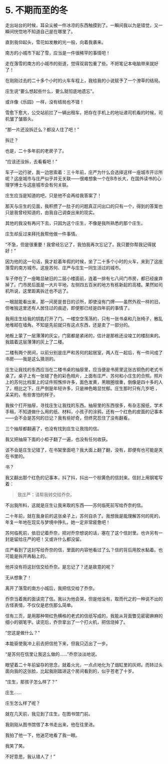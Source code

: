 # 5. 不期而至的冬

走出站台的时候，耳朵尖被一件冰凉的东西触摸到了。一瞬间我以为是错觉，又一瞬间恍惚地不知道自己是在哪里了。

直到我仰起头，雪花如发散的光一般，向着我袭来。

南方的小城市下起了雪，应当是一件很稀罕的事情吧！

走在落雪的南方的小城市的街道，觉得双肩包重了些。不把笔记本电脑带来就好了！

在刚刚过去的二十多个小时的火车车程上，我给我的小说赋予了一个潦草的结局。

庄生说“要么想起些什么，要么就彻底地遗忘”。

或许像《乐园》一样，没有结局也不错！

雪愈下愈大，公交站前拦了一辆出租车，把存在手机上的地址递司机看的时候，司机皱了皱眉头。

“那一片还没拆迁么？都没人住了吧！”

拆迁？

也是，二十多年前的老房子了。

“应该还没拆，去看看吧！”

 车子一边行驶，我一边思索着：三十年前，庄严为什么会选择这样一座城市开诊所呢？这座城市与庄严似乎并无关联——很难想象一个在B市长大，在国外读书的心理学博士与这座城市会有何关联。

庄生应当是知道的吧，只是他不会再给我答案了！

那天与庄生的见面，我积攒了一肚子的问题真正问出口的只有一个，得到的答案也只是我曾经知道的，由我自己调查出来的现实。

其他的我没有再问下去，只因为这个庄生，不像是我所熟悉的那个庄生。

庄生却反过来拜托我帮他做一件事情。

“不急，但是很重要！我曾经忘记了，我怕我再次忘记了。我只要你帮我记得就好！”

因为他的这一句话，我才趁着年假的时候，坐了二十多个小时的火车，来到了这座落雪的南方城市。这座苏何、庄严与庄生一同生活过的城市。

车子停在了一座略显破旧的二层小楼面前，连着一排有七八间门市房，都已经废弃掉了。门市房后面是一大片平地，左侧四五百米的地方有栋新起的高楼。果然如司机所说，这里距离拆迁也不远了。

一眼就能看出来，那一间房是昔日的诊所，即使没有门牌——虽然外观一样的旧，但唯独这里还有人居住过的痕迹，即便那已经是四年前的事情了。

我用庄生给我的钥匙打开了门。一楼空空荡荡的，只有一张书桌和几张椅子，散乱地堆砌在墙角。不知是先前就只有这点东西，还是卖了一部分的。

地板上蒙了一层薄薄的灰尘，门窗都是紧闭的，估计是那栋还没竣工的楼刮来的。我踏着这层薄薄的灰上了二楼。

二楼有两个房间，以前分别是庄严和苏何的起居室，两人在一起后，有一件间成了书房——我是这么猜测的。

庄生让我找的东西应当在二楼书桌的抽屉里，应当便是书房里这张古铜色的老式书桌了。桌子上有一张褪了色的彩色相片，上面有庄严、苏何和小庄生的合照。照片上的苏何比档案上的证件照憔悴许多，面色发黄，黑眼圈很重，倒像是四十多的人了。相比之下，庄严倒是年轻许多，只是神色略显忧郁。庄生那时只有几岁吧 ，呆呆的，有些害怕的样子。

我挨个打开抽屉，寻找庄生让我找的东西。抽屉里的东西很多，有杂志报纸，学术手稿，不知道做什么用的纸、材料，小孩子的涂鸦，还有一个红色的皮面的记事本——会不会是苏何的日记？我有些好奇，但终究忍住了没有翻看。

三个抽屉都翻遍了，也没有找到庄生让我找的信。

我又把抽屉下面的小柜子翻了一遍，也没有任何收获。

该不会是庄生记错了，在书架里面吧？我大面上翻了翻，没有，即便有也可能是夹在书里的。

书？

我又翻出那个红色的记事本，抖了抖，抖出一个棕黄色的信封来。信封上用钢笔写着：

> 致庄严：请帮我转交给乔奈。

不出我所料，这就是庄生让我来取的东西——苏何临死前写给乔奈的信。

二十年前，就在我身前的这张桌子上，苏何自杀了。我想我是能理解苏何的死的，年复一年地在现实与梦境中挣扎，她一定非常疲惫吧！

苏何临死前，依旧记着乔奈，把对乔奈想说的话，塞在了这个信封里。也许另有一封是留给庄严的吧！又或许什么都没留。

庄严看到了这封写给乔奈的信，里面的内容他看过了么？信的背后用胶水黏着。也可能是拆开再黏上的。

他并没有将这封信交给乔奈。是忘记了？还是故意的呢？

无从想象了！

离开了落雪的南方小城后，我把信交给了乔奈。

乔奈当着我的面读完了信。我以为他会哭，但是他没有，取而代之的一种说不出的古怪表情，不仅仅是悲伤那么简单。

信有三页，是用那种带红色横格的老式的信纸写成的，我能从背面瞥见密密麻麻的细小的钢笔字。读完后，乔奈拿出了一个打火机，把信烧掉了。

“您这是做什么？”

本能驱使我冲上前去把信抢下来，但我只迈出了一步。

“是苏何在信里让我这么做的……”乔奈淡淡地说。

眼望着二十年前留存的思念，就着火光，一点点地化为了烟缸里的灰烬。而转过头面向我的这张脸，比起我刚踏进这个房间看到的，似乎苍老了十岁。

“庄生，那孩子怎么样了？”

庄生……

庄生怎么样了呢？

就在几天前，我见到了庄生，在图书馆门前。

我刚刚从图书馆借了本书走出来，他在往里进。

我拍了他一下，他迷茫地看了我一眼。

我笑了笑。

不好意思，我认错人了！”
